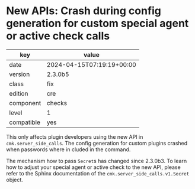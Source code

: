 [//]: # (werk v2)
# New APIs: Crash during config generation for custom special agent or active check calls

key        | value
---------- | ---
date       | 2024-04-15T07:19:19+00:00
version    | 2.3.0b5
class      | fix
edition    | cre
component  | checks
level      | 1
compatible | yes

This only affects plugin developers using the new API in `cmk.server_side_calls`.
The config generation for custom plugins crashed when passwords where in cluded in the command.

The mechanism how to pass `Secret`s has changed since 2.3.0b3.
To learn how to adjust your special agent or active check to the new API, please refer to the Sphinx documentation of the `cmk.server_side_calls.v1.Secret` object.
